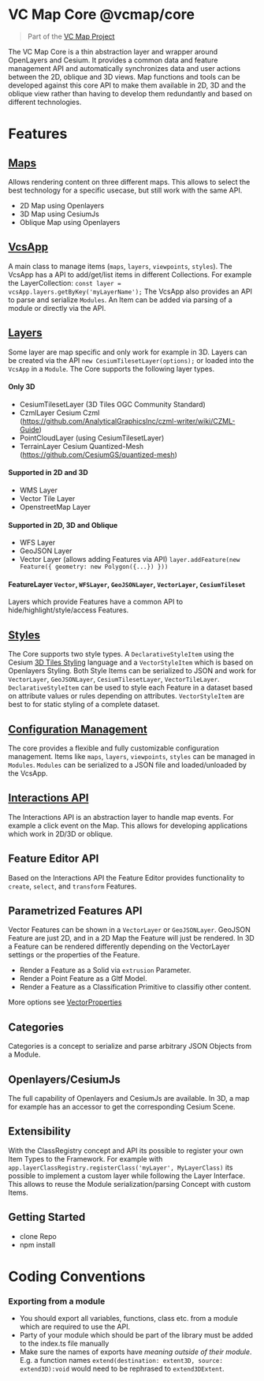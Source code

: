 # VC Map Core @vcmap/core

> Part of the [VC Map Project](https://github.com/virtualcitySYSTEMS/map-ui)

The VC Map Core is a thin abstraction layer and wrapper around OpenLayers and Cesium.
It provides a common data and feature management API and automatically synchronizes data and user actions between the 2D, oblique and 3D views.
Map functions and tools can be developed against this core API to make them available in 2D, 3D and the oblique view rather than having to develop
them redundantly and based on different technologies.

# Features

## [Maps](./documentation/maps.md)

Allows rendering content on three different maps. This allows to select the best technology for a specific usecase, but
still work with the same API.

- 2D Map using Openlayers
- 3D Map using CesiumJs
- Oblique Map using Openlayers

## [VcsApp](./documentation/vcsApp.md)

A main class to manage items (`maps`, `layers`, `viewpoints`, `styles`). The VcsApp has a API to add/get/list
items in different Collections. For example the LayerCollection: `const layer = vcsApp.layers.getByKey('myLayerName');`
The VcsApp also provides an API to parse and serialize `Modules`. An Item can be added via parsing of a module or directly
via the API.

## [Layers](./documentation/layers.md)

Some layer are map specific and only work for example in 3D. Layers can be created via the API
`new CesiumTilesetLayer(options);` or loaded into the `VcsApp` in a `Module`. The Core supports the following layer types.

#### Only 3D

- CesiumTilesetLayer (3D Tiles OGC Community Standard)
- CzmlLayer Cesium Czml (https://github.com/AnalyticalGraphicsInc/czml-writer/wiki/CZML-Guide)
- PointCloudLayer (using CesiumTilesetLayer)
- TerrainLayer Cesium Quantized-Mesh (https://github.com/CesiumGS/quantized-mesh)

#### Supported in 2D and 3D

- WMS Layer
- Vector Tile Layer
- OpenstreetMap Layer

#### Supported in 2D, 3D and Oblique

- WFS Layer
- GeoJSON Layer
- Vector Layer (allows adding Features via API) `layer.addFeature(new Feature({ geometry: new Polygon({...}) }))`

#### FeatureLayer `Vector`, `WFSLayer`, `GeoJSONLayer`, `VectorLayer`, `CesiumTileset`

Layers which provide Features have a common API to hide/highlight/style/access Features.

## [Styles](./documentation/style.md)

The Core supports two style types. A `DeclarativeStyleItem` using the Cesium [3D Tiles Styling](https://github.com/CesiumGS/3d-tiles/tree/main/specification/Styling) language
and a `VectorStyleItem` which is based on Openlayers Styling.
Both Style Items can be serialized to JSON and work for `VectorLayer`, `GeoJSONLayer`, `CesiumTilesetLayer`, `VectorTileLayer`.
`DeclarativeStyleItem` can be used to style each Feature in a dataset based on attribute values or rules depending on attributes.
`VectorStyleItem` are best to for static styling of a complete dataset.

## [Configuration Management](./documentation/vcsModule.md)

The core provides a flexible and fully customizable configuration management. Items like `maps`, `layers`, `viewpoints`, `styles` can be managed in `Modules`.
`Modules` can be serialized to a JSON file and loaded/unloaded by the VcsApp.

## [Interactions API](./documentation/interaction.md)

The Interactions API is an abstraction layer to handle map events. For example a click event on the Map.
This allows for developing applications which work in 2D/3D or oblique.

## Feature Editor API

Based on the Interactions API the Feature Editor provides functionality to `create`, `select`, and `transform` Features.

## Parametrized Features API

Vector Features can be shown in a `VectorLayer` or `GeoJSONLayer`. GeoJSON Feature are just 2D, and in a 2D Map the Feature
will just be rendered. In 3D a Feature can be rendered differently depending on the VectorLayer settings or the properties
of the Feature.

- Render a Feature as a Solid via `extrusion` Parameter.
- Render a Point Feature as a Gltf Model.
- Render a Feature as a Classification Primitive to classifiy other content.

More options see [VectorProperties](./src/layer/vectorProperties.ts)

## Categories

Categories is a concept to serialize and parse arbitrary JSON Objects from a Module.

## Openlayers/CesiumJs

The full capability of Openlayers and CesiumJs are available. In 3D, a map for example has an accessor to get the corresponding
Cesium Scene.

## Extensibility

With the ClassRegistry concept and API its possible to register your own Item Types to the Framework.
For example with `app.layerClassRegistry.registerClass('myLayer', MyLayerClass)` its possible to implement a custom layer
while following the Layer Interface. This allows to reuse the Module serialization/parsing Concept with custom Items.

## Getting Started

- clone Repo
- npm install

# Coding Conventions

### Exporting from a module

- You should export all variables, functions, class etc. from a module
  which are required to use the API.
- Party of your module which should be part of the library must be added to the index.ts file manually
- Make sure the names of exports have _meaning outside of their module_. E.g. a
  function names `extend(destination: extent3D, source: extend3D):void` would need to be rephrased to `extend3DExtent`.
